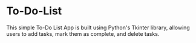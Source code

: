 # To-Do-List
This simple To-Do List App is built using Python's Tkinter library, allowing users to add tasks, mark them as complete, and delete tasks.
